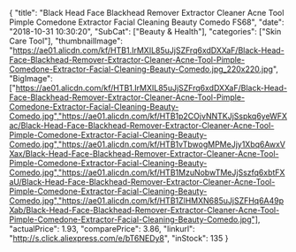{
	"title": "Black Head Face Blackhead Remover Extractor Cleaner Acne Tool Pimple Comedone Extractor Facial Cleaning Beauty Comedo  FS68",
	"date": "2018-10-31 10:30:20",
	"SubCat": ["Beauty & Health"],
	"categories": ["Skin Care Tool"],
	"thumbnailImage": "https://ae01.alicdn.com/kf/HTB1.IrMXIL85uJjSZFrq6xdDXXaF/Black-Head-Face-Blackhead-Remover-Extractor-Cleaner-Acne-Tool-Pimple-Comedone-Extractor-Facial-Cleaning-Beauty-Comedo.jpg_220x220.jpg",
	"BigImage": ["https://ae01.alicdn.com/kf/HTB1.IrMXIL85uJjSZFrq6xdDXXaF/Black-Head-Face-Blackhead-Remover-Extractor-Cleaner-Acne-Tool-Pimple-Comedone-Extractor-Facial-Cleaning-Beauty-Comedo.jpg","https://ae01.alicdn.com/kf/HTB1p2COjvNNTKJjSspkq6yeWFXac/Black-Head-Face-Blackhead-Remover-Extractor-Cleaner-Acne-Tool-Pimple-Comedone-Extractor-Facial-Cleaning-Beauty-Comedo.jpg","https://ae01.alicdn.com/kf/HTB1vTbwogMPMeJjy1Xbq6AwxVXax/Black-Head-Face-Blackhead-Remover-Extractor-Cleaner-Acne-Tool-Pimple-Comedone-Extractor-Facial-Cleaning-Beauty-Comedo.jpg","https://ae01.alicdn.com/kf/HTB1MzuNobwTMeJjSszfq6xbtFXaU/Black-Head-Face-Blackhead-Remover-Extractor-Cleaner-Acne-Tool-Pimple-Comedone-Extractor-Facial-Cleaning-Beauty-Comedo.jpg","https://ae01.alicdn.com/kf/HTB1ZlHMXN685uJjSZFHq6A49pXab/Black-Head-Face-Blackhead-Remover-Extractor-Cleaner-Acne-Tool-Pimple-Comedone-Extractor-Facial-Cleaning-Beauty-Comedo.jpg"],
	"actualPrice": 1.93,
	"comparePrice": 3.86,
	"linkurl": "http://s.click.aliexpress.com/e/bT6NEDy8",
	"inStock": 135
}
